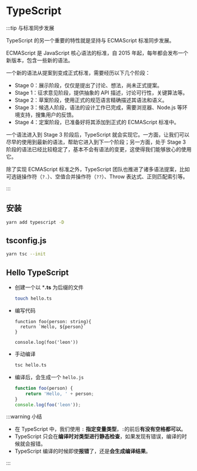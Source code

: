 # TypeScript

:::tip 与标准同步发展

TypeScript 的另一个重要的特性就是坚持与 ECMAScript 标准同步发展。

ECMAScript 是 JavaScript 核心语法的标准，自 2015 年起，每年都会发布一个新版本，包含一些新的语法。

一个新的语法从提案到变成正式标准，需要经历以下几个阶段：

- Stage 0：展示阶段，仅仅是提出了讨论、想法，尚未正式提案。
- Stage 1：征求意见阶段，提供抽象的 API 描述，讨论可行性，关键算法等。
- Stage 2：草案阶段，使用正式的规范语言精确描述其语法和语义。
- Stage 3：候选人阶段，语法的设计工作已完成，需要浏览器、Node.js 等环境支持，搜集用户的反馈。
- Stage 4：定案阶段，已准备好将其添加到正式的 ECMAScript 标准中。

一个语法进入到 Stage 3 阶段后，TypeScript 就会实现它。一方面，让我们可以尽早的使用到最新的语法，帮助它进入到下一个阶段；另一方面，处于 Stage 3 阶段的语法已经比较稳定了，基本不会有语法的变更，这使得我们能够放心的使用它。

除了实现 ECMAScript 标准之外，TypeScript 团队也推进了诸多语法提案，比如可选链操作符（`?.`）、空值合并操作符（`??`）、Throw 表达式、正则匹配索引等。

:::

## 安装

```bash
yarn add typescript -D
```

## tsconfig.js

```bash
yarn tsc --init
```

## Hello TypeScript

* 创建一个以 ***.ts** 为后缀的文件

  ```bash
  touch hello.ts
  ```

* 编写代码

  ```tsx
  function foo(person: string){
    return `Hello, ${person}`
  }
  
  console.log(foo('leon'))
  ```

* 手动编译

  ```bash
  tsc hello.ts
  ```

* 编译后，会生成一个 `hello.js`

  ```js
  function foo(person) {
      return 'Hello, ' + person;
  }
  console.log(foo('leon'));
  ```



:::warning 小结

* 在 TypeScript 中，我们使用 `:` **指定变量类型**，`:`的前后**有没有空格都可以**。
* TypeScript 只会在**编译时对类型进行静态检查**，如果发现有错误，编译的时候就会报错。
* TypeScript 编译的时候即使**报错**了，还是**会生成编译结果**。

:::
